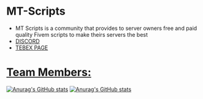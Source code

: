 # MT-Scripts

- MT Scripts is a community that provides to server owners free and paid quality Fivem scripts to make theirs servers the best
- <a href="https://discord.gg/AQHbsahZsV" target="_blank"> DISCORD
- <a href="https://mt-scripts.tebex.io" target="_blank"> TEBEX PAGE
  
# Team Members:

[![Anurag's GitHub stats](https://github-readme-stats.vercel.app/api?username=Marttins011&show_icons=true&theme=city_lights)](https://github.com/anuraghazra/github-readme-stats)
[![Anurag's GitHub stats](https://github-readme-stats.vercel.app/api?username=21FlenN&show_icons=true&theme=city_lights)](https://github.com/anuraghazra/github-readme-stats)
